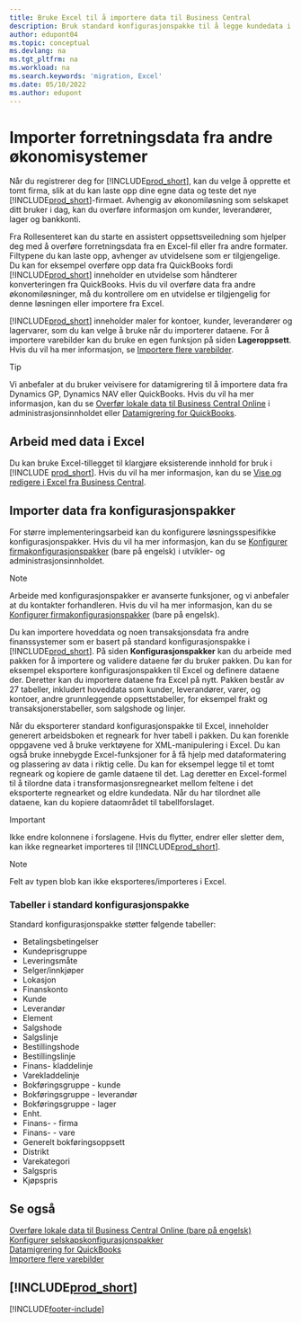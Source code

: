 ```yaml
---
title: Bruke Excel til å importere data til Business Central
description: Bruk standard konfigurasjonspakke til å legge kundedata i Excel og importere dataene tilbake til Business Central.
author: edupont04
ms.topic: conceptual
ms.devlang: na
ms.tgt_pltfrm: na
ms.workload: na
ms.search.keywords: 'migration, Excel'
ms.date: 05/10/2022
ms.author: edupont
---
```

# <a name="import-business-data-from-other-finance-systems"></a>Importer forretningsdata fra andre økonomisystemer

Når du registrerer deg for [!INCLUDE[prod_short](includes/prod_short.md)], kan du velge å opprette et tomt firma, slik at du kan laste opp dine egne data og teste det nye [!INCLUDE[prod_short](includes/prod_short.md)]-firmaet. Avhengig av økonomiløsning som selskapet ditt bruker i dag, kan du overføre informasjon om kunder, leverandører, lager og bankkonti.  

Fra Rollesenteret kan du starte en assistert oppsettsveiledning som hjelper deg med å overføre forretningsdata fra en Excel-fil eller fra andre formater. Filtypene du kan laste opp, avhenger av utvidelsene som er tilgjengelige. Du kan for eksempel overføre opp data fra QuickBooks fordi [!INCLUDE[prod_short](includes/prod_short.md)] inneholder en utvidelse som håndterer konverteringen fra QuickBooks. Hvis du vil overføre data fra andre økonomiløsninger, må du kontrollere om en utvidelse er tilgjengelig for denne løsningen eller importere fra Excel.  

[!INCLUDE[prod_short](includes/prod_short.md)] inneholder maler for kontoer, kunder, leverandører og lagervarer, som du kan velge å bruke når du importerer dataene. For å importere varebilder kan du bruke en egen funksjon på siden **Lageroppsett**. Hvis du vil ha mer informasjon, se [Importere flere varebilder](inventory-how-import-item-pictures.md).

> [!TIP]  
> Vi anbefaler at du bruker veivisere for datamigrering til å importere data fra Dynamics GP, Dynamics NAV eller QuickBooks. Hvis du vil ha mer informasjon, kan du se [Overfør lokale data til Business Central Online](/dynamics365/business-central/dev-itpro/administration/migrate-data) i administrasjonsinnholdet eller [Datamigrering for QuickBooks](ui-extensions-quickbooks-data-migration.md).

## <a name="work-with-data-in-excel"></a>Arbeid med data i Excel

Du kan bruke Excel-tillegget til klargjøre eksisterende innhold for bruk i [!INCLUDE [prod_short](includes/prod_short.md)]. Hvis du vil ha mer informasjon, kan du se [Vise og redigere i Excel fra Business Central](across-work-with-excel.md).  

## <a name="import-data-from-configuration-packages"></a>Importer data fra konfigurasjonspakker

For større implementeringsarbeid kan du konfigurere løsningsspesifikke konfigurasjonspakker. Hvis du vil ha mer informasjon, kan du se [Konfigurer firmakonfigurasjonspakker](/dynamics365/business-central/dev-itpro/administration/set-up-standard-company-configuration-packages) (bare på engelsk) i utvikler- og administrasjonsinnholdet.  

> [!NOTE]  
> Arbeide med konfigurasjonspakker er avanserte funksjoner, og vi anbefaler at du kontakter forhandleren. Hvis du vil ha mer informasjon, kan du se [Konfigurer firmakonfigurasjonspakker](/dynamics365/business-central/dev-itpro/administration/set-up-standard-company-configuration-packages) (bare på engelsk).

Du kan importere hoveddata og noen transaksjonsdata fra andre finanssystemer som er basert på standard konfigurasjonspakke i [!INCLUDE[prod_short](includes/prod_short.md)]. På siden **Konfigurasjonspakker** kan du arbeide med pakken for å importere og validere dataene før du bruker pakken. Du kan for eksempel eksportere konfigurasjonspakken til Excel og definere dataene der. Deretter kan du importere dataene fra Excel på nytt. Pakken består av 27 tabeller, inkludert hoveddata som kunder, leverandører, varer, og kontoer, andre grunnleggende oppsettstabeller, for eksempel frakt og transaksjonerstabeller, som salgshode og linjer.  

Når du eksporterer standard konfigurasjonspakke til Excel, inneholder generert arbeidsboken et regneark for hver tabell i pakken. Du kan forenkle oppgavene ved å bruke verktøyene for XML-manipulering i Excel. Du kan også bruke innebygde Excel-funksjoner for å få hjelp med dataformatering og plassering av data i riktig celle. Du kan for eksempel legge til et tomt regneark og kopiere de gamle dataene til det. Lag deretter en Excel-formel til å tilordne data i transformasjonsregnearket mellom feltene i det eksporterte regnearket og eldre kundedata. Når du har tilordnet alle dataene, kan du kopiere dataområdet til tabellforslaget.  

> [!IMPORTANT]  
> Ikke endre kolonnene i forslagene. Hvis du flytter, endrer eller sletter dem, kan ikke regnearket importeres til [!INCLUDE[prod_short](includes/prod_short.md)].

> [!NOTE]
> Felt av typen blob kan ikke eksporteres/importeres i Excel.

### <a name="tables-in-the-default-configuration-package"></a>Tabeller i standard konfigurasjonspakke

Standard konfigurasjonspakke støtter følgende tabeller:

- Betalingsbetingelser
- Kundeprisgruppe
- Leveringsmåte
- Selger/innkjøper
- Lokasjon
- Finanskonto
- Kunde
- Leverandør
- Element
- Salgshode
- Salgslinje
- Bestillingshode
- Bestillingslinje
- Finans- kladdelinje
- Varekladdelinje
- Bokføringsgruppe - kunde
- Bokføringsgruppe - leverandør
- Bokføringsgruppe - lager
- Enht.
- Finans- - firma
- Finans- - vare
- Generelt bokføringsoppsett
- Distrikt
- Varekategori
- Salgspris
- Kjøpspris

## <a name="see-also"></a>Se også

[Overføre lokale data til Business Central Online (bare på engelsk)](/dynamics365/business-central/dev-itpro/administration/migrate-data)  
[Konfigurer selskapskonfigurasjonspakker](/dynamics365/business-central/dev-itpro/administration/set-up-standard-company-configuration-packages)  
[Datamigrering for QuickBooks](ui-extensions-quickbooks-data-migration.md)  
[Importere flere varebilder](inventory-how-import-item-pictures.md)

## [!INCLUDE[prod_short](includes/free_trial_md.md)]


[!INCLUDE[footer-include](includes/footer-banner.md)]

